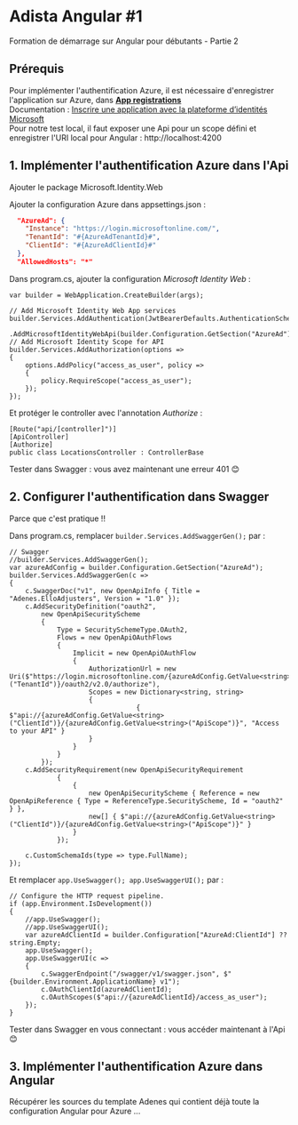 # Adista Angular #1
Formation de démarrage sur Angular pour débutants - Partie 2

## Prérequis

Pour implémenter l'authentification Azure, il est nécessaire d'enregistrer l'application sur Azure, dans **[App registrations](https://portal.azure.com/#view/Microsoft_AAD_RegisteredApps/ApplicationsListBlade)** <br/>
Documentation : [Inscrire une application avec la plateforme d’identités Microsoft](https://learn.microsoft.com/fr-fr/entra/identity-platform/howto-call-a-web-api-with-curl?tabs=dotnet6%2Cbash&pivots=no-api) <br/>
Pour notre test local, il faut exposer une Api pour un scope défini et enregistrer l'URI local pour Angular : http://localhost:4200

## 1. Implémenter l'authentification Azure dans l'Api

Ajouter le package Microsoft.Identity.Web

Ajouter la configuration Azure dans appsettings.json :

``` JSON
  "AzureAd": {   
    "Instance": "https://login.microsoftonline.com/",
    "TenantId": "#{AzureAdTenantId}#",
    "ClientId": "#{AzureAdClientId}#"
  },
  "AllowedHosts": "*"
```

Dans program.cs, ajouter la configuration *Microsoft Identity Web* :

``` Csharp
var builder = WebApplication.CreateBuilder(args);

// Add Microsoft Identity Web App services
builder.Services.AddAuthentication(JwtBearerDefaults.AuthenticationScheme)
    .AddMicrosoftIdentityWebApi(builder.Configuration.GetSection("AzureAd"));
// Add Microsoft Identity Scope for API
builder.Services.AddAuthorization(options =>
{
    options.AddPolicy("access_as_user", policy =>
    {
        policy.RequireScope("access_as_user");
    });
});
```

Et protéger le controller avec l'annotation *Authorize* :

``` Csharp
[Route("api/[controller]")]
[ApiController]
[Authorize]
public class LocationsController : ControllerBase
```

Tester dans Swagger : vous avez maintenant une erreur 401 😊

## 2. Configurer l'authentification dans Swagger

Parce que c'est pratique !!

Dans program.cs, remplacer ``builder.Services.AddSwaggerGen();`` par :

``` Csharp
// Swagger   
//builder.Services.AddSwaggerGen();
var azureAdConfig = builder.Configuration.GetSection("AzureAd");
builder.Services.AddSwaggerGen(c =>
{
    c.SwaggerDoc("v1", new OpenApiInfo { Title = "Adenes.ElloAdjusters", Version = "1.0" });
    c.AddSecurityDefinition("oauth2",
        new OpenApiSecurityScheme
        {
            Type = SecuritySchemeType.OAuth2,
            Flows = new OpenApiOAuthFlows
            {
                Implicit = new OpenApiOAuthFlow
                {
                    AuthorizationUrl = new Uri($"https://login.microsoftonline.com/{azureAdConfig.GetValue<string>("TenantId")}/oauth2/v2.0/authorize"),
                    Scopes = new Dictionary<string, string>
                    {
                                { $"api://{azureAdConfig.GetValue<string>("ClientId")}/{azureAdConfig.GetValue<string>("ApiScope")}", "Access to your API" }
                    }
                }
            }
        });
    c.AddSecurityRequirement(new OpenApiSecurityRequirement
            {
                {
                    new OpenApiSecurityScheme { Reference = new OpenApiReference { Type = ReferenceType.SecurityScheme, Id = "oauth2" } },
                    new[] { $"api://{azureAdConfig.GetValue<string>("ClientId")}/{azureAdConfig.GetValue<string>("ApiScope")}" }
                }
            });

    c.CustomSchemaIds(type => type.FullName);
});
```

Et remplacer ``app.UseSwagger(); app.UseSwaggerUI();`` par :

``` Csharp
// Configure the HTTP request pipeline.
if (app.Environment.IsDevelopment())
{
    //app.UseSwagger();
    //app.UseSwaggerUI();
    var azureAdClientId = builder.Configuration["AzureAd:ClientId"] ?? string.Empty;
    app.UseSwagger();
    app.UseSwaggerUI(c =>
    {
        c.SwaggerEndpoint("/swagger/v1/swagger.json", $"{builder.Environment.ApplicationName} v1");
        c.OAuthClientId(azureAdClientId);
        c.OAuthScopes($"api://{azureAdClientId}/access_as_user");
    });
}
```

Tester dans Swagger en vous connectant : vous accéder maintenant à l'Api 😊

## 3. Implémenter l'authentification Azure dans Angular

Récupérer les sources du template Adenes qui contient déjà toute la configuration Angular pour Azure ...
